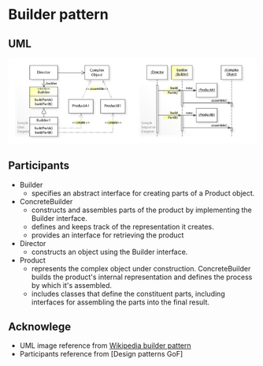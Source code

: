 # Builder pattern

## UML

![builder](../media/builder.jpg)

## Participants

* Builder
    - specifies an abstract interface for creating parts of a Product object.
* ConcreteBuilder
    - constructs and assembles parts of the product by implementing the Builder interface.
    - defines and keeps track of the representation it creates. 
    - provides an interface for retrieving the product
* Director
    - constructs an object using the Builder interface.
* Product
    - represents the complex object under construction. ConcreteBuilder builds the product's internal representation and defines the process by which it's assembled.
    - includes classes that define the constituent parts, including interfaces for assembling the parts into the final result.


## Acknowlege

* UML image reference from [Wikipedia builder pattern](https://en.wikipedia.org/wiki/Builder_pattern)
* Participants reference from [Design patterns GoF]
